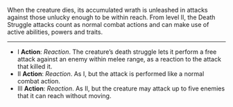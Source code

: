When the creature dies, its accumulated wrath is unleashed in attacks against those unlucky enough to be within reach. From level II, the Death Struggle attacks count as normal combat actions and can make use of active abilities, powers and traits.

---
- I **Action**: *Reaction*. The creature’s death struggle lets it perform a free attack against an enemy within melee range, as a reaction to the attack that killed it. 
- II **Action**: *Reaction*. As I, but the attack is performed like a normal combat action.
- III **Action**: *Reaction*. As II, but the creature may attack up to five enemies that it can reach without moving.